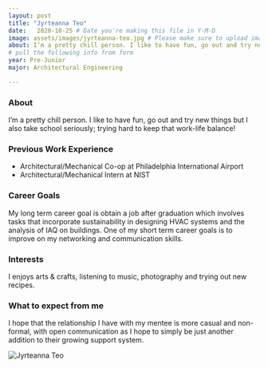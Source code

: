 ```yaml
---
layout: post
title: "Jyrteanna Teo"
date:   2020-10-25 # Date you're making this file in Y-M-D
image: assets/images/jyrteanna-teo.jpg # Please make sure to upload image in assets/images/fname-lastname.ext format 
about: I’m a pretty chill person. I like to have fun, go out and try new things but I also take school seriously; trying hard to keep that work-life balance! # "Briefly describe yourself"
# pull the following info from form
year: Pre-Junior
major: Architectural Engineering 

---
```


### About

I’m a pretty chill person. I like to have fun, go out and try new things but I also take school seriously; trying hard to keep that work-life balance!

### Previous Work Experience
- Architectural/Mechanical Co-op at Philadelphia International Airport
- Architectural/Mechanical Intern at NIST

### Career Goals

My long term career goal is obtain a job after graduation which involves tasks that incorporate sustainability in designing HVAC systems and the analysis of IAQ on buildings. One of my short term career goals is to improve on my networking and communication skills.

### Interests

I enjoys arts & crafts, listening to music, photography and trying out new recipes.

### What to expect from me

I hope that the relationship I have with my mentee is more casual and non-formal, with open communication as I hope to simply be just another addition to their growing support system.

<div class="text-center my-5">
    <img src="{{ "assets/images/jyrteanna-teo.jpg" | absolute_url }}" alt="Jyrteanna Teo" class="rounded post-img" />
</div>
